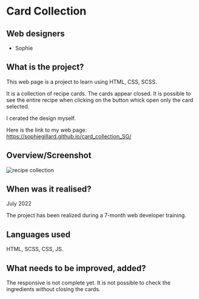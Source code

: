 # Card Collection

## Web designers

- Sophie

## What is the project?
This web page is a project to learn using HTML, CSS, SCSS. 

It is a collection of recipe cards. 
The cards appear closed. It is possible to see the entire recipe when clicking on the button whick open only the card selected. 

I cerated the design myself. 

Here is the link to my web page: https://sophiegillard.github.io/card_collection_SG/


## Overview/Screenshot
![recipe collection](/recipe_collection)

## When was it realised?
July 2022

The project has been realized during a 7-month web developer training. 

## Languages used
HTML, SCSS, CSS, JS.

## What needs to be improved, added?
The responsive is not complete yet. 
It is not possible to check the ingredients without closing the cards. 
